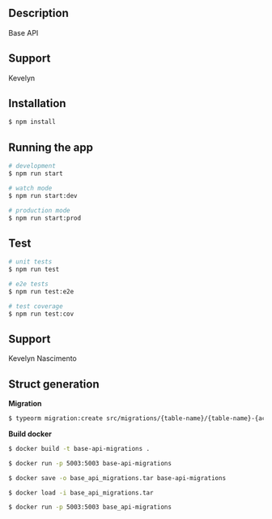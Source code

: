## Description

Base API

## Support

Kevelyn

## Installation

```bash
$ npm install
```

## Running the app

```bash
# development
$ npm run start

# watch mode
$ npm run start:dev

# production mode
$ npm run start:prod
```

## Test

```bash
# unit tests
$ npm run test

# e2e tests
$ npm run test:e2e

# test coverage
$ npm run test:cov
```

## Support

Kevelyn Nascimento


## **Struct generation**

**Migration**

```bash
$ typeorm migration:create src/migrations/{table-name}/{table-name}-{action}
```

**Build docker**

```bash
$ docker build -t base-api-migrations .

$ docker run -p 5003:5003 base-api-migrations

$ docker save -o base_api_migrations.tar base-api-migrations

$ docker load -i base_api_migrations.tar

$ docker run -p 5003:5003 base_api-migrations
```